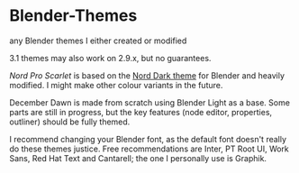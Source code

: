 # Blender-Themes
any Blender themes I either created or modified

3.1 themes may also work on 2.9.x, but no guarantees.

_Nord Pro Scarlet_ is based on the [Nord Dark theme](https://github.com/TehMerow/Blender_Nord_Dark_Theme) for Blender and heavily modified. I might make other colour variants in the future.

December Dawn is made from scratch using Blender Light as a base. Some parts are still in progress, but the key features (node editor, properties, outliner) should be fully themed.

I recommend changing your Blender font, as the default font doesn't really do these themes justice. Free recommendations are Inter, PT Root UI, Work Sans, Red Hat Text and Cantarell; the one I personally use is Graphik.
